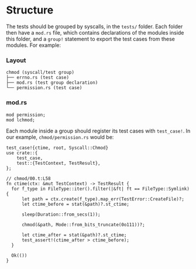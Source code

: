 # Structure

The tests should be grouped by syscalls, in the `tests/` folder.
Each folder then have a `mod.rs` file, 
which contains declarations of the modules inside this folder,
and a `group!` statement to export the test cases from these modules.
For example:

### Layout

```
chmod (syscall/test group)
├── errno.rs (test case)
├── mod.rs (test group declaration)
└── permission.rs (test case)
```

### mod.rs

```rust,ignore
mod permission;
mod lchmod;
```

Each module inside a group should register its test cases with `test_case!`.
In our example, `chmod/permission.rs` would be:

```rust,ignore
test_case!{ctime, root, Syscall::Chmod}
use crate::{
    test_case,
    test::{TestContext, TestResult},
};

// chmod/00.t:L58
fn ctime(ctx: &mut TestContext) -> TestResult {
  for f_type in FileType::iter().filter(|&ft| ft == FileType::Symlink) {
      let path = ctx.create(f_type).map_err(TestError::CreateFile)?;
      let ctime_before = stat(&path)?.st_ctime;

      sleep(Duration::from_secs(1));

      chmod(&path, Mode::from_bits_truncate(0o111))?;

      let ctime_after = stat(&path)?.st_ctime;
      test_assert!(ctime_after > ctime_before);
  }

  Ok(())
}
```
